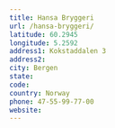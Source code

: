 ```yaml
---
title: Hansa Bryggeri
url: /hansa-bryggeri/
latitude: 60.2945
longitude: 5.2592
address1: Kokstaddalen 3
address2: 
city: Bergen
state: 
code: 
country: Norway
phone: 47-55-99-77-00
website: 
---
```


